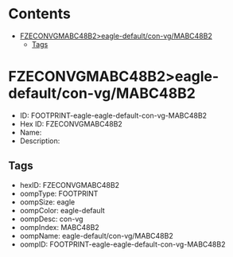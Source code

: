 



Contents
========

* [FZECONVGMABC48B2>eagle-default/con-vg/MABC48B2](#fzeconvgmabc48b2eagle-defaultcon-vgmabc48b2)
	* [Tags](#tags)

# FZECONVGMABC48B2>eagle-default/con-vg/MABC48B2

- ID: FOOTPRINT-eagle-eagle-default-con-vg-MABC48B2
- Hex ID: FZECONVGMABC48B2
- Name: 
- Description: 

## Tags

- hexID: FZECONVGMABC48B2
- oompType: FOOTPRINT
- oompSize: eagle
- oompColor: eagle-default
- oompDesc: con-vg
- oompIndex: MABC48B2
- oompName: eagle-default/con-vg/MABC48B2
- oompID: FOOTPRINT-eagle-eagle-default-con-vg-MABC48B2
